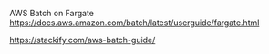 AWS Batch on Fargate
https://docs.aws.amazon.com/batch/latest/userguide/fargate.html

https://stackify.com/aws-batch-guide/

